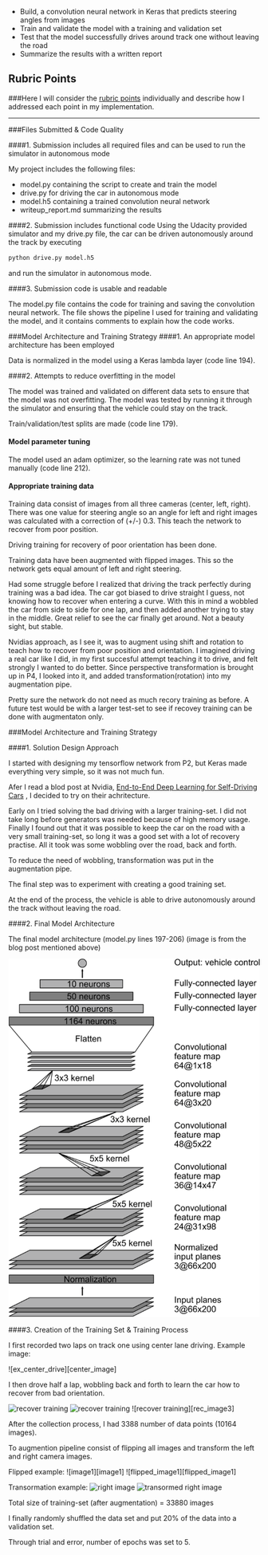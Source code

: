 * Build, a convolution neural network in Keras that predicts steering angles from images
* Train and validate the model with a training and validation set
* Test that the model successfully drives around track one without leaving the road
* Summarize the results with a written report


[//]: # (Image References)

[model_visual]: ./examples/cnn-architecture-768x1095.png "Model Visualization"
[right_image]: ./examples/placeholder_small.png "Right camera image"
[t_right_image]: ./examples/placeholder_small.png "Image transformed"
[rec_image1]: ./examples/placeholder_small.png "Recovery Image"
[rec_image2]: ./examples/placeholder_small.png "Recovery Image"
[image5]: ./examples/placeholder_small.png "Recovery Image"
[image6]: ./examples/placeholder_small.png "Normal Image"
[image7]: ./examples/placeholder_small.png "Flipped Image"

## Rubric Points
###Here I will consider the [rubric points](https://review.udacity.com/#!/rubrics/432/view) individually and describe how I addressed each point in my implementation.  

---
###Files Submitted & Code Quality

####1. Submission includes all required files and can be used to run the simulator in autonomous mode

My project includes the following files:
* model.py containing the script to create and train the model
* drive.py for driving the car in autonomous mode
* model.h5 containing a trained convolution neural network 
* writeup_report.md summarizing the results

####2. Submission includes functional code
Using the Udacity provided simulator and my drive.py file, the car can be driven autonomously around the track by executing 
```sh
python drive.py model.h5
```
and run the simulator in autonomous mode.  

####3. Submission code is usable and readable

The model.py file contains the code for training and saving the convolution neural network. The file shows the pipeline I used for training and validating the model, and it contains comments to explain how the code works.

###Model Architecture and Training Strategy
####1. An appropriate model architecture has been employed

Data is normalized in the model using a Keras lambda layer (code line 194). 

####2. Attempts to reduce overfitting in the model

The model was trained and validated on different data sets to ensure that the model was not overfitting. The model was tested by running it through the simulator and ensuring that the vehicle could stay on the track.

Train/validation/test splits are made (code line 179).

#### Model parameter tuning

The model used an adam optimizer, so the learning rate was not tuned manually (code line 212).

#### Appropriate training data
Training data consist of images from all three cameras (center, left, right). There was one value for steering angle so an angle for left and right images was calculated with a correction of (+/-) 0.3. This teach the network to recover from poor position.

Driving training for recovery of poor orientation has been done.

Training data have been augmented with flipped images. This so the network gets equal amount of left and right steering.

Had some struggle before I realized that driving the track perfectly during training was a bad idea. The car got biased to drive straight I guess, not knowing how to recover when entering a curve.
With this in mind a wobbled the car from side to side for one lap, and then added another trying to stay in the middle. Great relief to see the car finally get around. Not a beauty sight, but stable.

Nvidias approach, as I see it, was to augment using shift and rotation to teach how to recover from poor position and orientation. I imagined driving a real car like I did, in my first succesful attempt teaching it to drive, and felt strongly I wanted to do better. Since perspective transformation is brought up in P4, I looked into it, and added transformation(rotation) into my augmentation pipe. 

Pretty sure the network do not need as much recory training as before. A future test would be with a larger test-set to see if recovey training can be done with augmentaton only.


###Model Architecture and Training Strategy

####1. Solution Design Approach

I started with designing my tensorflow network from P2, but Keras made everything very simple, so it was not much fun.

Afer I read a blod post at Nvidia, [End-to-End Deep Learning for Self-Driving Cars](https://devblogs.nvidia.com/parallelforall/deep-learning-self-driving-cars/) , I decided to try on their achritecture.

Early on I tried solving the bad driving with a larger training-set. I did not take long before generators was needed because of high memory usage.
Finally I found out that it was possible to keep the car on the road with a very small training-set, so long it was a good set with a lot of recovery practise. All it took was some wobbling over the road, back and forth.

To reduce the need of wobbling, transformation was put in the augmentation pipe.

The final step was to experiment with creating a good training set.

At the end of the process, the vehicle is able to drive autonomously around the track without leaving the road.

####2. Final Model Architecture

The final model architecture (model.py lines 197-206)
(image is from the blog post mentioned above)

![Model architecture][model_visual]

####3. Creation of the Training Set & Training Process

I first recorded two laps on track one using center lane driving.
Example image:

![ex_center_drive][center_image]

I then drove half a lap, wobbling back and forth to learn the car how to recover from bad orientation.

![recover training][rec_image1]
![recover training][rec_image2]
![recover training][rec_image3]

After the collection process, I had 3388 number of data points (10164 images).


To augmention pipeline consist of flipping all images and transform the left and right camera images.

Flipped example:
![image1][image1]
![flipped_image1][flipped_image1]

Transormation example:
![right image][right_image]
![transormed right image][t_right_image]

Total size of training-set (after augmentation) = 33880 images


I finally randomly shuffled the data set and put 20% of the data into a validation set. 

Through trial and error, number of epochs was set to 5.
